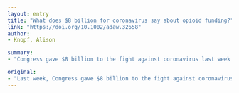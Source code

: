 ```yaml
---
layout: entry
title: "What does $8 billion for coronavirus say about opioid funding?"
link: "https://doi.org/10.1002/adaw.32658"
author:
- Knopf, Alison

summary:
- "Congress gave $8 billion to the fight against coronavirus last week. It took years for the State Targeted Response to the Opioid Crisis grant to be included. The money came much faster compared to the extra $2 billion a year for addressing the opioid epidemic. Capitol Hill experts asked how the money materialized so quickly. How did the coronanavirus $8 billion ? $6 billion more than the White House had asked for ? materialize so quickly? he says."

original:
- "Last week, Congress gave $8 billion to the fight against coronavirus, seemingly overnight. Certainly, compared to the extra $2 billion a year for addressing the opioid epidemic, the money came much faster. It took years for the State Targeted Response to the Opioid Crisis (STR) grant to be included, as it was in the Cures Act passed by Congress in 2016 and signed into law by President Obama in December of that year. The State Opioid Response (SOR) grants continue. How did the coronavirus $8 billion ? $6 billion more than the White House had asked for ? materialize so quickly? We asked two Capitol Hill experts."
---
```


